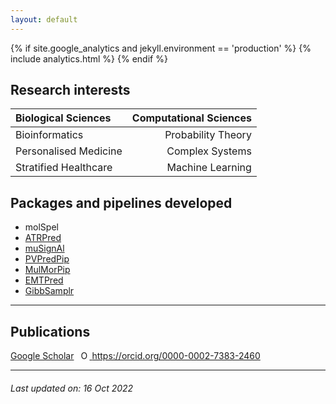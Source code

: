 ```yaml
---
layout: default
---
```


<script src="http://code.jquery.com/jquery-1.4.2.min.js"></script>
<script> var x = document.getElementsByTagName("footer");
 setTimeout(() => { x[0].remove(); }, 10);
</script>

{% if site.google_analytics and jekyll.environment == 'production' %}
{% include analytics.html %}
{% endif %}

## Research interests

| Biological Sciences | Computational Sciences |
| :--- | ---: |
| Bioinformatics | Probability Theory |
| Personalised Medicine | Complex Systems |
| Stratified Healthcare | Machine Learning |

## Packages and pipelines developed
* molSpel
* [ATRPred](https://github.com/ShuklaLab/ATRPred)
* [muSignAl](https://github.com/ShuklaLab/muSignAl)
* [PVPredPip](https://github.com/ShuklaLab/PVPredPip)
* [MulMorPip](https://github.com/ShuklaLab/MulMorPip)
* [EMTPred](https://github.com/ShuklaLab/EMTPred)
* [GibbSamplr](https://github.com/ShuklaLab/gibbSmplr)

* * *

## Publications
[Google Scholar](https://scholar.google.com/citations?user=2lOFHzwAAAAJ) 
<a
id="cy-effective-orcid-url"
class="underline"
 href="https://orcid.org/0000-0002-7383-2460"
 target="orcid.widget"
 rel="me noopener noreferrer"
 style="vertical-align: top">
 <img
    src="https://orcid.org/sites/default/files/images/orcid_16x16.png"
    style="width: 1em; margin-inline-start: 0.5em"
    alt="ORCID iD icon"/>
  https://orcid.org/0000-0002-7383-2460
</a>

* * *

###### _Last updated on: 16 Oct 2022_
